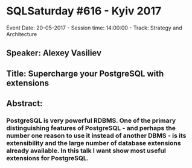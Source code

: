 # SQLSaturday #616 - Kyiv 2017
Event Date: 20-05-2017 - Session time: 14:00:00 - Track: Strategy and Architecture
## Speaker: Alexey Vasiliev
## Title: Supercharge your PostgreSQL with extensions
## Abstract:
### PostgreSQL is very powerful RDBMS. One of the primary distinguishing features of PostgreSQL - and perhaps the number one reason to use it instead of another DBMS - is its extensibility and the large number of database extensions already available. In this talk I want show most useful extensions for PostgreSQL.
